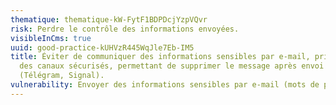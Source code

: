 ```yaml
---
thematique: thematique-kW-FytF1BDPDcjYzpVQvr
risk: Perdre le contrôle des informations envoyées.
visibleInCms: true
uuid: good-practice-kUHVzR445WqJle7Eb-IM5
title: Éviter de communiquer des informations sensibles par e-mail, privilégier
  des canaux sécurisés, permettant de supprimer le message après envoi
  (Télégram, Signal).
vulnerability: Envoyer des informations sensibles par e-mail (mots de passe etc.).
---
```

